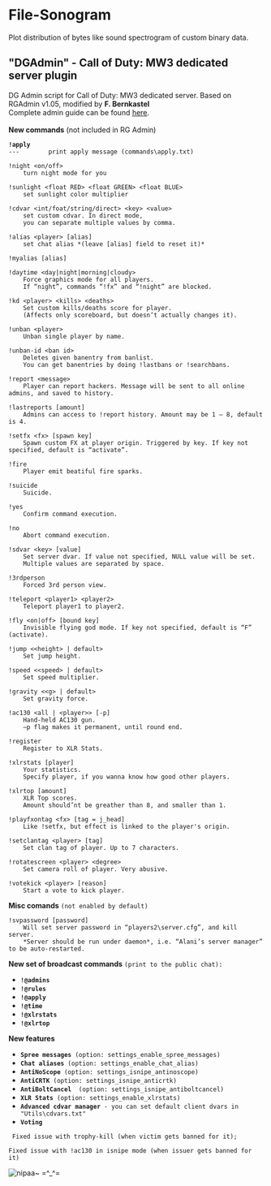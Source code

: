 # File-Sonogram

Plot distribution of bytes like sound spectrogram of custom binary data.

## "DGAdmin" - Call of Duty: MW3 dedicated server plugin
DG Admin script for Call of Duty: MW3 dedicated server. Based on RGAdmin v1.05, modified by **F. Bernkastel**<br>
Complete admin guide can be found [here](https://drive.google.com/file/d/0B4OfimTH0gRhdGxoSHBJY194UWs/view?usp=sharing).<br><br>
**New commands** (not included in RG Admin)

<b>`!apply`</b><br>
`---        print apply message (commands\apply.txt)`
        
    !night <on/off>
        turn night mode for you
        
    !sunlight <float RED> <float GREEN> <float BLUE>
        set sunlight color multiplier
        
    !cdvar <int/foat/string/direct> <key> <value>
        set custom cdvar. In direct mode, 
        you can separate multiple values by comma.
        
    !alias <player> [alias]
        set chat alias *(leave [alias] field to reset it)*
        
    !myalias [alias]
        
    !daytime <day|night|morning|cloudy>
        Force graphics mode for all players. 
        If “night”, commands “!fx” and “!night” are blocked.
        
    !kd <player> <kills> <deaths>
        Set custom kills/deaths score for player. 
        (Affects only scoreboard, but doesn’t actually changes it).
        
    !unban <player>
        Unban single player by name.
        
    !unban-id <ban id>
        Deletes given banentry from banlist.
        You can get banentries by doing !lastbans or !searchbans.
        
    !report <message>
        Player can report hackers. Message will be sent to all online admins, and saved to history.
        
    !lastreports [amount]
        Admins can access to !report history. Amount may be 1 – 8, default is 4.
        
    !setfx <fx> [spawn key]
        Spawn custom FX at player origin. Triggered by key. If key not specified, default is “activate”.
        
    !fire
        Player emit beatiful fire sparks. 
        
    !suicide
        Suicide.
      
    !yes
        Confirm command execution.
        
    !no
        Abort command execution.
        
    !sdvar <key> [value]
        Set server dvar. If value not specified, NULL value will be set. 
        Multiple values are separated by space.
        
    !3rdperson
        Forced 3rd person view.
        
    !teleport <player1> <player2>
        Teleport player1 to player2.
        
    !fly <on|off> [bound key]
        Invisible flying god mode. If key not specified, default is “F” (activate).
        
    !jump <<height> | default>
        Set jump height.
        
    !speed <<speed> | default>
        Set speed multiplier.
        
    !gravity <<g> | default>
        Set gravity force.
        
    !ac130 <all | <player>> [-p]
        Hand-held AC130 gun. 
        –p flag makes it permanent, until round end.
        
    !register
        Register to XLR Stats.
        
    !xlrstats [player]
        Your statistics. 
        Specify player, if you wanna know how good other players.
        
    !xlrtop [amount]
        XLR Top scores. 
        Amount should’nt be greather than 8, and smaller than 1.
        
    !playfxontag <fx> [tag = j_head]
        Like !setfx, but effect is linked to the player's origin.
        
    !setclantag <player> [tag]
        Set clan tag of player. Up to 7 characters.
        
    !rotatescreen <player> <degree>
        Set camera roll of player. Very abusive.
        
    !votekick <player> [reason]
        Start a vote to kick player.

**Misc comands** `(not enabled by default)`

    !svpassword [password]
        Will set server password in “players2\server.cfg”, and kill server.
        *Server should be run under daemon*, i.e. “Alani’s server manager” to be auto-restarted.

**New set of broadcast commands** `(print to the public chat):`
  - **`!@admins`**
  - **`!@rules`**
  - **`!@apply`**
  - **`!@time`**
  - **`!@xlrstats`**
  - **`!@xlrtop`**


**New features**
 - **`Spree messages`**` (option: settings_enable_spree_messages)`
 - **`Chat aliases`**` (option: settings_enable_chat_alias)`
 - **`AntiNoScope`**` (option: settings_isnipe_antinoscope)`
 - **`AntiCRTK`**` (option: settings_isnipe_anticrtk)`
 - **`AntiBoltCancel`**`  (option: settings_isnipe_antiboltcancel)`
 - **`XLR Stats`**` (option: settings_enable_xlrstats)`
 - **`Advanced cdvar manager`**` - you can set default client dvars in "Utils\cdvars.txt"`
 - **`Voting`**

` Fixed issue with trophy-kill (when victim gets banned for it);`

 `Fixed issue with !ac130 in isnipe mode (when issuer gets banned for it)`
 
 ![nipaa~ =^_^=](http://anime.net.kg/uploads/pictures/Furude.Rika.low.1153817.png)
